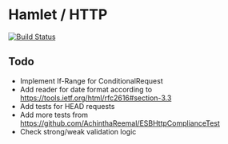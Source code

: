 # Hamlet / HTTP

[![Build Status](https://travis-ci.org/hamlet-framework/http.svg?branch=master)](https://travis-ci.org/hamlet-framework/http)

## Todo

- Implement If-Range for ConditionalRequest
- Add reader for date format according to https://tools.ietf.org/html/rfc2616#section-3.3
- Add tests for HEAD requests
- Add more tests from https://github.com/AchinthaReemal/ESBHttpComplianceTest
- Check strong/weak validation logic
